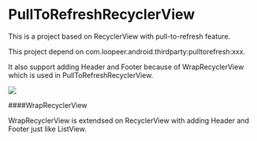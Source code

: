 # PullToRefreshRecyclerView

This is a project based on RecyclerView with pull-to-refresh feature.

This project depend on com.loopeer.android.thirdparty:pulltorefresh:xxx. 

It also support adding Header and Footer because of WrapRecyclerView which is used in PullToRefreshRecyclerView.

![](https://github.com/chzphoenix/PullToRefreshRecyclerView/blob/master/demo.gif)


####WrapRecyclerView

WrapRecyclerView is extendsed on RecyclerView with adding Header and Footer just like ListView.

